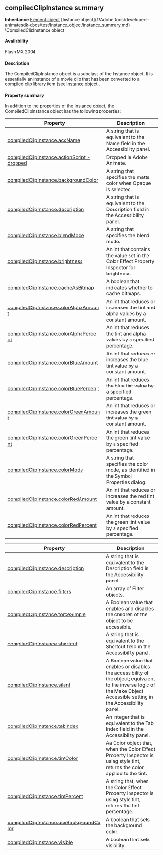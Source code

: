 ## compiledClipInstance summary

**Inheritance** [Element object](#!AdobeDocs/developers-animatesdk-docs/test/Element_object/element_summary.md) \[Instance object](#!AdobeDocs/developers-animatesdk-docs/test/Instance_object/instance_summary.md) \CompiledClipInstance object

#### Availability

Flash MX 2004.

#### Description

The CompiledClipInstance object is a subclass of the Instance object. It is essentially an instance of a movie clip that has been converted to a compiled clip library item (see [Instance object](#!AdobeDocs/developers-animatesdk-docs/test/Instance_object/instance_summary.md)).

#### Property summary

In addition to the properties of the [Instance object](#!AdobeDocs/developers-animatesdk-docs/test/Instance_object/instance_summary.md), the CompiledClipInstance object has the following properties:

| **Property**                                                                | **Description**                                                                           |
|-----------------------------------------------------------------------------|-------------------------------------------------------------------------------------------|
| [compiledClipInstance.accName](#!AdobeDocs/developers-animatesdk-docs/test/CompiledClipInstance_object/compiledClipInstance.md)               | A string that is equivalent to the Name field in the Accessibility panel.                 |
| [compiledClipInstance.actionScript -](#_bookmark70) [dropped](#_bookmark70) | Dropped in Adobe Animate.                                                                 |
| [compiledClipInstance.backgroundColor](#!AdobeDocs/developers-animatesdk-docs/test/CompiledClipInstance_object/compiledClipInstanc2.md)                        | A string that specifies the matte color when Opaque is selected.                          |
| [compiledClipInstance.description](#!AdobeDocs/developers-animatesdk-docs/test/CompiledClipInstance_object/compiledClipInstan15.md)                            | A string that is equivalent to the Description field in the Accessibility panel.          |
| [compiledClipInstance.blendMode](#!AdobeDocs/developers-animatesdk-docs/test/CompiledClipInstance_object/compiledClipInstanc3.md)                              | A string that specifies the blend mode.                                                   |
| [compiledClipInstance.brightness](#!AdobeDocs/developers-animatesdk-docs/test/CompiledClipInstance_object/compiledClipInstanc4.md)                             | An int that contains the value set in the Color Effect Property Inspector for brightness. |
| [compiledClipInstance.cacheAsBitmap](#!AdobeDocs/developers-animatesdk-docs/test/CompiledClipInstance_object/compiledClipInstanc5.md)                          | A boolean that indicates whether to cache bitmaps.                                        |
| [compiledClipInstance.colorAlphaAmoun](#_bookmark75) [t](#_bookmark75)      | An int that reduces or increases the tint and alpha values by a constant amount.          |
| [compiledClipInstance.colorAlphaPerce](#_bookmark76) [nt](#_bookmark76)     | An int that reduces the tint and alpha values by a specified percentage.                  |
| [compiledClipInstance.colorBlueAmount](#!AdobeDocs/developers-animatesdk-docs/test/CompiledClipInstance_object/compiledClipInstanc8.md)                        | An int that reduces or increases the blue tint value by a constant amount.                |
| [compiledClipInstance.colorBluePercen](#_bookmark78) [t](#_bookmark78)      | An int that reduces the blue tint value by a specified percentage.                        |
| [compiledClipInstance.colorGreenAmoun](#_bookmark79) [t](#_bookmark79)      | An int that reduces or increases the green tint value by a constant amount.               |
| [compiledClipInstance.colorGreenPerce](#_bookmark80) [nt](#_bookmark80)     | An int that reduces the green tint value by a specified percentage.                       |
| [compiledClipInstance.colorMode](#!AdobeDocs/developers-animatesdk-docs/test/CompiledClipInstance_object/compiledClipInstan12.md)                              | A string that specifies the color mode, as identified in the Symbol Properties dialog.    |
| [compiledClipInstance.colorRedAmount](#!AdobeDocs/developers-animatesdk-docs/test/CompiledClipInstance_object/compiledClipInstan13.md)                         | An int that reduces or increases the red tint value by a constant amount.                 |
| [compiledClipInstance.colorRedPercent](#!AdobeDocs/developers-animatesdk-docs/test/CompiledClipInstance_object/compiledClipInstan14.md)                        | An int that reduces the green tint value by a specified percentage.                       |

| **Property**                                                             | **Description**                                                                                                                                                             |
|--------------------------------------------------------------------------|-----------------------------------------------------------------------------------------------------------------------------------------------------------------------------|
| [compiledClipInstance.description](#!AdobeDocs/developers-animatesdk-docs/test/CompiledClipInstance_object/compiledClipInstan15.md)                         | A string that is equivalent to the Description field in the Accessibility panel.                                                                                            |
| [compiledClipInstance.filters](#!AdobeDocs/developers-animatesdk-docs/test/CompiledClipInstance_object/compiledClipInstan16.md)                             | An array of Filter objects.                                                                                                                                                 |
| [compiledClipInstance.forceSimple](#!AdobeDocs/developers-animatesdk-docs/test/CompiledClipInstance_object/compiledClipInstan17.md)                         | A Boolean value that enables and disables the children of the object to be accessible.                                                                                      |
| [compiledClipInstance.shortcut](#!AdobeDocs/developers-animatesdk-docs/test/CompiledClipInstance_object/compiledClipInstan18.md)                            | A string that is equivalent to the Shortcut field in the Accessibility panel.                                                                                               |
| [compiledClipInstance.silent](#!AdobeDocs/developers-animatesdk-docs/test/CompiledClipInstance_object/compiledClipInstan19.md)                              | A Boolean value that enables or disables the accessibility of the object; equivalent to the inverse logic of the Make Object Accessible setting in the Accessibility panel. |
| [compiledClipInstance.tabIndex](#!AdobeDocs/developers-animatesdk-docs/test/CompiledClipInstance_object/compiledClipInstan20.md)                            | An integer that is equivalent to the Tab Index field in the Accessibility panel.                                                                                            |
| [compiledClipInstance.tintColor](#!AdobeDocs/developers-animatesdk-docs/test/CompiledClipInstance_object/compiledClipInstan21.md)                           | Aa Color object that, when the Color Effect Property Inspector is using style tint, returns the color applied to the tint.                                                  |
| [compiledClipInstance.tintPercent](#!AdobeDocs/developers-animatesdk-docs/test/CompiledClipInstance_object/compiledClipInstan22.md)                         | A string that, when the Color Effect Property Inspector is using style tint, returns the tint percentage.                                                                   |
| [compiledClipInstance.useBackgroundCo](#_bookmark92) [lor](#_bookmark92) | A boolean that sets the background color.                                                                                                                                   |
| [compiledClipInstance.visible](#!AdobeDocs/developers-animatesdk-docs/test/CompiledClipInstance_object/compiledClipInstan24.md)                             | A boolean that sets visibility.                                                                                                                                             |

<span id="compiledClipInstance.accName" class="anchor"></span>

